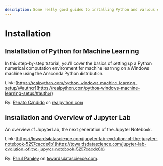 ```yaml
---
description: Some really good guides to installing Python and various other related tools.
---
```


# Installation

## Installation of Python for Machine Learning

In this step-by-step tutorial, you’ll cover the basics of setting up a Python numerical computation environment for machine learning on a Windows machine using the Anaconda Python distribution.

Link: [https://realpython.com/python-windows-machine-learning-setup/\#author](https://realpython.com/python-windows-machine-learning-setup/#author)

By: [Renato Candido](https://realpython.com/team/rcandido/) on [realpython.com](https://realpython.com/)



## Installation and Overview of Jupyter Lab

An overview of JupyterLab, the next generation of the Jupyter Notebook.

Link: [https://towardsdatascience.com/jupyter-lab-evolution-of-the-jupyter-notebook-5297cacde6b](https://towardsdatascience.com/jupyter-lab-evolution-of-the-jupyter-notebook-5297cacde6b)

By:  [Parul Pandey](https://towardsdatascience.com/@parulnith?source=post_page-----5297cacde6b----------------------) on [towardsdatascience.com](https://towardsdatascience.com/).





